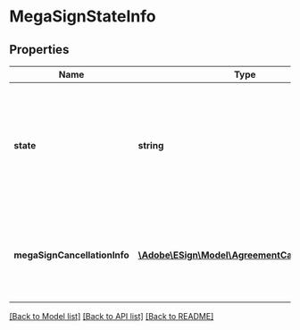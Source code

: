 # MegaSignStateInfo

## Properties
Name | Type | Description | Notes
------------ | ------------- | ------------- | -------------
**state** | **string** | The state to which the megaSign is to be updated. The only valid state for this variable is currently, CANCELLED | [optional] 
**megaSignCancellationInfo** | [**\Adobe\ESign\Model\AgreementCancellationInfo**](AgreementCancellationInfo.md) | Cancellation information for the agreement. Mandatory while cancelling a megaSign | [optional] 

[[Back to Model list]](../README.md#documentation-for-models) [[Back to API list]](../README.md#documentation-for-api-endpoints) [[Back to README]](../README.md)


